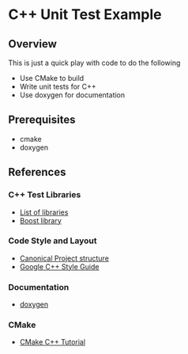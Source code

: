 # C++ Unit Test Example

## Overview

This is just a quick play with code to do the following

* Use CMake to build
* Write unit tests for C++
* Use doxygen for documentation

## Prerequisites

* cmake
* doxygen




## References

### C++ Test Libraries

* [List of libraries](https://en.wikipedia.org/wiki/List_of_unit_testing_frameworks#C++)
* [Boost library](https://en.wikipedia.org/wiki/Boost_(C%2B%2B_libraries))


### Code Style and Layout

* [Canonical Project structure](https://www.open-std.org/jtc1/sc22/wg21/docs/papers/2018/p1204r0.html)
* [Google C++ Style Guide](https://google.github.io/styleguide/cppguide.html)


### Documentation

* [doxygen](https://doxygen.nl/index.html)


### CMake

* [CMake C++ Tutorial](https://cmake.org/cmake/help/latest/guide/tutorial/A%20Basic%20Starting%20Point.html)

